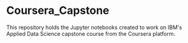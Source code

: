 # Coursera_Capstone
This repository holds the Jupyter notebooks created to work on IBM's Applied Data Science capstone course from the Coursera platform.
